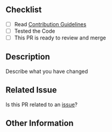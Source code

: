 ## Checklist

 - [ ] Read [Contribution Guidelines](https://github.com/SlimeCloud/java-SlimeBot#contributing)
 - [ ] Tested the Code
 - [ ] This PR is ready to review and merge

## Description
Describe what you have changed

## Related Issue
Is this PR related to an [issue](https://github.com/SlimeCloud/java-SlimeBot/issues)?

## Other Information
